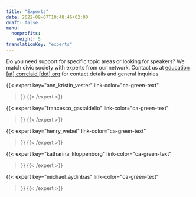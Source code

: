 ```yaml
---
title: "Experts"
date: 2022-09-07T10:48:46+02:00
draft: false
menu:
  nonprofits:
    weight: 5
translationKey: "experts"
---
```



Do you need support for specific topic areas or looking for speakers? We match civic society with experts from our network. Contact us at [education [at] correlaid [dot] org](mailto:education@correlaid.org) for contact details and general inquiries.

{{< expert
    key="ann_kristin_vester"
    link-color="ca-green-text"
>}}
{{< /expert >}}

{{< expert
    key="francesco_gastaldello"
    link-color="ca-green-text"
>}}
{{< /expert >}}

{{< expert
    key="henry_webel"
    link-color="ca-green-text"
>}}
{{< /expert >}}

{{< expert
    key="katharina_kloppenborg"
    link-color="ca-green-text"
>}}
{{< /expert >}}

{{< expert
    key="michael_aydinbas"
    link-color="ca-green-text"
>}}
{{< /expert >}}
